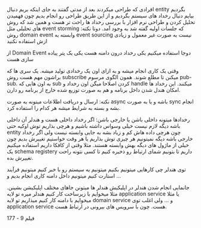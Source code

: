 افرادی که طراحی میکردند بعد از مدتی گفتند به جای اینکه بریم دنبال entity بگردیم بیایم دنبال رخداد های سیستم بگردیم و از این طریق طراحی رو انجام بدیم چون فهمیدن تحلیل کردن و طراحی نرم افزار با بررسی رخداد ها راحت تر هست و همین شد که روش های تحلیلی مثل event storming که جلسات اولیه گفته شد به وجود آمد. 
دوتا نکته:
روش domain event وابسته به event sourcing نیست 
به صورت غیر معمول و زیادی ازش استفاده نکنید

از Domain Event دوجا استفاده میکنیم 
یکی رخداد درون دامنه هست
یکی یک پتر پیاده سازی هست

وقتی یک کاری انجام میشه و به ازای اون یک رخدادی تولید میشه. یک سری ها که براشون مهم هست روش subscribe میکنن تا مطلع شوند. همون الگوی مرسوم pub-sub. به اون هایی که sub کردن اصلاحا میگن اون رخداد و handle میکنند. این رخداد ها امکان هندل شدن داخل برنامه و هم به صورت توزیع شده خارج از برنامه رو دارن. 

نکته: ارسال و دریافت اطلاعات میتونه به صورت async باشه و یا به صورت sync انجام بشه و بسته به شرایط میشه هر کدام را استفاده کرد. 

رخدادها میتونه داخلی باشن یا خارجی باشن:
اگر رخداد داخلی هست و هندلر آن داخلی باشه دیگه لازم نیست خیلی وسواس داشته باشیم و هرچی بذاریم توش اوکیه حتی entity چون هرچی داده هاش کم و زیاد بشه به جایی وابسته نیست 
ولی اگر رخداد خارجی باشه دیگه نمیتونیم هر چیزی توش بذاریم یا هر وقت خواستیم تغییرش بدیم چون خیلی از ماژول های دیگه بهش وابسته هستند. مثلا وقتی از کافکا داریم استفاده میکنیم یک schema registery داریم تا بتونیم شمای ارتباط رو ذخیره کنیم تا کسی نتونه راحت تغییرش بده. 

توی هندلر چی کارهایی میتونیم بکنیم
میتونیم یه سیستم رو با خبر کنیم 
میتونیم فرآیند استارت کنیم 
میتونیم داخل دامنه کاری انجام بدیم و ...

جانمایی انجام شدن هندلر در اپلیکیش 
هندلر ها میتونن جاهای مختلف اپلیکیشن بشینن. مثلا میخوایم با زیرساخت کار کنیم هندلر میره تو لایه application service یا مثلا میخوایم با دامنه کار کنیم میذاریم تو لایه domain service  و ... 
ولی اغلب توی application service هست. چون با سرویس های بیرونی در ارتباط هست. 


فیلم 9 - 177

